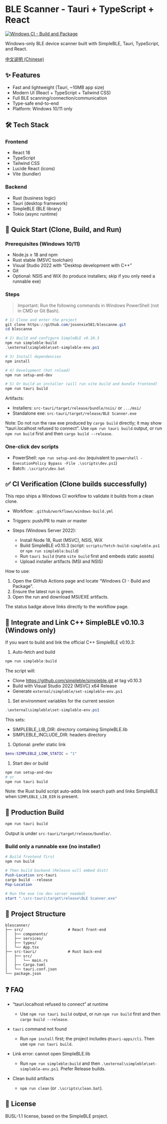 # BLE Scanner - Tauri + TypeScript + React

[![Windows CI - Build and Package](https://github.com/josonxie581/blescanne/actions/workflows/windows-build.yml/badge.svg)](https://github.com/josonxie581/blescanne/actions/workflows/windows-build.yml)

Windows-only BLE device scanner built with SimpleBLE, Tauri, TypeScript, and React.

[中文说明 (Chinese)](./README.md)

## ✨ Features

- Fast and lightweight (Tauri, ~10MB app size)
- Modern UI (React + TypeScript + Tailwind CSS)
- Full BLE scanning/connection/communication
- Type-safe end-to-end
- Platform: Windows 10/11 only

## 🛠️ Tech Stack

### Frontend

- React 18
- TypeScript
- Tailwind CSS
- Lucide React (icons)
- Vite (bundler)

### Backend

- Rust (business logic)
- Tauri (desktop framework)
- SimpleBLE (BLE library)
- Tokio (async runtime)

## 🚀 Quick Start (Clone, Build, and Run)

### Prerequisites (Windows 10/11)

- Node.js ≥ 18 and npm
- Rust stable (MSVC toolchain)
- Visual Studio 2022 with “Desktop development with C++”
- Git
- Optional: NSIS and WiX (to produce installers; skip if you only need a runnable exe)

### Steps

> Important: Run the following commands in Windows PowerShell (not in CMD or Git Bash).

```powershell
# 1) Clone and enter the project
git clone https://github.com/josonxie581/blescanne.git
cd blescanne

# 2) Build and configure SimpleBLE v0.10.3
npm run simpleble:build
.\external\simpleble\set-simpleble-env.ps1

# 3) Install dependencies
npm install

# 4) Development (hot reload)
npm run setup-and-dev

# 5) Or build an installer (will run vite build and bundle frontend)
npm run tauri build
```

Artifacts:

- Installers: `src-tauri/target/release/bundle/nsis/` or `.../msi/`
- Standalone exe: `src-tauri/target/release/BLE Scanner.exe`

Note: Do not run the raw exe produced by `cargo build` directly; it may show “tauri.localhost refused to connect”. Use `npm run tauri build` output, or run `npm run build` first and then `cargo build --release`.

### One-click dev scripts

- PowerShell: `npm run setup-and-dev` (equivalent to `powershell -ExecutionPolicy Bypass -File .\scripts\dev.ps1`)
- Batch: `.\scripts\dev.bat`

## ✅ CI Verification (Clone builds successfully)

This repo ships a Windows CI workflow to validate it builds from a clean clone.

- Workflow: `.github/workflows/windows-build.yml`
- Triggers: push/PR to main or master
- Steps (Windows Server 2022):

  - Install Node 18, Rust (MSVC), NSIS, WiX
  - Build SimpleBLE v0.10.3 (script: `scripts/fetch-build-simpleble.ps1` or `npm run simpleble:build`)
  - Run `tauri build` (runs `vite build` first and embeds static assets)
  - Upload installer artifacts (MSI and NSIS)

How to use:

1) Open the GitHub Actions page and locate “Windows CI - Build and Package”.
2) Ensure the latest run is green.
3) Open the run and download MSI/EXE artifacts.

The status badge above links directly to the workflow page.

## 🔗 Integrate and Link C++ SimpleBLE v0.10.3 (Windows only)

If you want to build and link the official C++ SimpleBLE v0.10.3:

1) Auto-fetch and build

```powershell
npm run simpleble:build
```

The script will:

- Clone <https://github.com/simpleble/simpleble.git> at tag v0.10.3
- Build with Visual Studio 2022 (MSVC) x64 Release
- Generate `external/simpleble/set-simpleble-env.ps1`

1) Set environment variables for the current session

```powershell
.\external\simpleble\set-simpleble-env.ps1
```

This sets:

- SIMPLEBLE_LIB_DIR: directory containing SimpleBLE.lib
- SIMPLEBLE_INCLUDE_DIR: headers directory

1) Optional: prefer static link

```powershell
$env:SIMPLEBLE_LINK_STATIC = "1"
```

1) Start dev or build

```powershell
npm run setup-and-dev
# or
npm run tauri build
```

Note: the Rust build script auto-adds link search path and links SimpleBLE when `SIMPLEBLE_LIB_DIR` is present.

## 🧪 Production Build

```powershell
npm run tauri build
```

Output is under `src-tauri/target/release/bundle/`.

### Build only a runnable exe (no installer)

```powershell
# Build frontend first
npm run build

# Then build backend (Release will embed dist)
Push-Location src-tauri
cargo build --release
Pop-Location

# Run the exe (no dev server needed)
start ".\src-tauri\target\release\BLE Scanner.exe"
```

## 📁 Project Structure

```text
blescanner/
├── src/                    # React front-end
│   ├── components/
│   ├── services/
│   ├── types/
│   └── App.tsx
├── src-tauri/              # Rust back-end
│   ├── src/
│   │   └── main.rs
│   ├── Cargo.toml
│   └── tauri.conf.json
└── package.json
```

## ❓ FAQ

- “tauri.localhost refused to connect” at runtime

  - Use `npm run tauri build` output, or run `npm run build` first and then `cargo build --release`.

- `tauri` command not found

  - Run `npm install` first; the project includes `@tauri-apps/cli`. Then use `npm run tauri build`.

- Link error: cannot open SimpleBLE.lib

  - Run `npm run simpleble:build` and then `.\external\simpleble\set-simpleble-env.ps1`. Prefer Release builds.

- Clean build artifacts

  - `npm run clean` (or `.\scripts\clean.bat`).

## 📄 License

BUSL-1.1 license, based on the SimpleBLE project.
